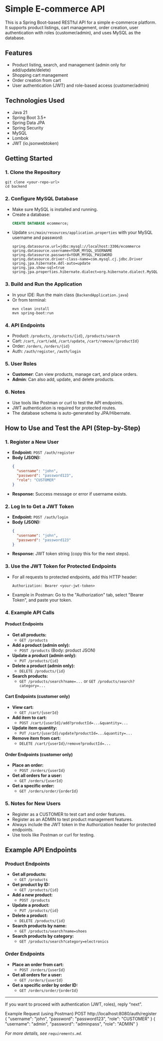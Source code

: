# Simple E-commerce API

This is a Spring Boot-based RESTful API for a simple e-commerce platform. It supports product listings, cart management, order creation, user authentication with roles (customer/admin), and uses MySQL as the database.

## Features
- Product listing, search, and management (admin only for add/update/delete)
- Shopping cart management
- Order creation from cart
- User authentication (JWT) and role-based access (customer/admin)

## Technologies Used
- Java 21
- Spring Boot 3.5+
- Spring Data JPA
- Spring Security
- MySQL
- Lombok
- JWT (io.jsonwebtoken)

## Getting Started

### 1. Clone the Repository
```
git clone <your-repo-url>
cd backend
```

### 2. Configure MySQL Database
- Make sure MySQL is installed and running.
- Create a database:
  ```sql
  CREATE DATABASE ecommerce;
  ```
- Update `src/main/resources/application.properties` with your MySQL username and password:
  ```properties
  spring.datasource.url=jdbc:mysql://localhost:3306/ecommerce
  spring.datasource.username=YOUR_MYSQL_USERNAME
  spring.datasource.password=YOUR_MYSQL_PASSWORD
  spring.datasource.driver-class-name=com.mysql.cj.jdbc.Driver
  spring.jpa.hibernate.ddl-auto=update
  spring.jpa.show-sql=true
  spring.jpa.properties.hibernate.dialect=org.hibernate.dialect.MySQL8Dialect
  ```

### 3. Build and Run the Application
- In your IDE: Run the main class (`BackendApplication.java`)
- Or from terminal:
  ```
  mvn clean install
  mvn spring-boot:run
  ```

### 4. API Endpoints
- Product: `/products`, `/products/{id}`, `/products/search`
- Cart: `/cart`, `/cart/add`, `/cart/update`, `/cart/remove/{productId}`
- Order: `/orders`, `/orders/{id}`
- Auth: `/auth/register`, `/auth/login`

### 5. User Roles
- **Customer**: Can view products, manage cart, and place orders.
- **Admin**: Can also add, update, and delete products.

### 6. Notes
- Use tools like Postman or curl to test the API endpoints.
- JWT authentication is required for protected routes.
- The database schema is auto-generated by JPA/Hibernate.

## How to Use and Test the API (Step-by-Step)

### 1. Register a New User
- **Endpoint:** `POST /auth/register`
- **Body (JSON):**
  ```json
  {
    "username": "john",
    "password": "password123",
    "role": "CUSTOMER"
  }
  ```
- **Response:** Success message or error if username exists.

### 2. Log In to Get a JWT Token
- **Endpoint:** `POST /auth/login`
- **Body (JSON):**
  ```json
  {
    "username": "john",
    "password": "password123"
  }
  ```
- **Response:** JWT token string (copy this for the next steps).

### 3. Use the JWT Token for Protected Endpoints
- For all requests to protected endpoints, add this HTTP header:
  ```
  Authorization: Bearer <your-jwt-token>
  ```
- Example in Postman: Go to the "Authorization" tab, select "Bearer Token", and paste your token.

### 4. Example API Calls

#### Product Endpoints
- **Get all products:**
  - `GET /products`
- **Add a product (admin only):**
  - `POST /products` (Body: product JSON)
- **Update a product (admin only):**
  - `PUT /products/{id}`
- **Delete a product (admin only):**
  - `DELETE /products/{id}`
- **Search products:**
  - `GET /products/search?name=...` or `GET /products/search?category=...`

#### Cart Endpoints (customer only)
- **View cart:**
  - `GET /cart/{userId}`
- **Add item to cart:**
  - `POST /cart/{userId}/add?productId=...&quantity=...`
- **Update item quantity:**
  - `PUT /cart/{userId}/update?productId=...&quantity=...`
- **Remove item from cart:**
  - `DELETE /cart/{userId}/remove?productId=...`

#### Order Endpoints (customer only)
- **Place an order:**
  - `POST /orders/{userId}`
- **Get all orders for a user:**
  - `GET /orders/{userId}`
- **Get a specific order:**
  - `GET /orders/order/{orderId}`

### 5. Notes for New Users
- Register as a CUSTOMER to test cart and order features.
- Register as an ADMIN to test product management features.
- Always include the JWT token in the Authorization header for protected endpoints.
- Use tools like Postman or curl for testing.

## Example API Endpoints

### Product Endpoints
- **Get all products:**
  - `GET /products`
- **Get product by ID:**
  - `GET /products/{id}`
- **Add a new product:**
  - `POST /products`
- **Update a product:**
  - `PUT /products/{id}`
- **Delete a product:**
  - `DELETE /products/{id}`
- **Search products by name:**
  - `GET /products/search?name=shoes`
- **Search products by category:**
  - `GET /products/search?category=electronics`

### Order Endpoints
- **Place an order from cart:**
  - `POST /orders/{userId}`
- **Get all orders for a user:**
  - `GET /orders/{userId}`
- **Get a specific order by order ID:**
  - `GET /orders/order/{orderId}`

---

If you want to proceed with authentication (JWT, roles), reply “next”.

Example Request (using Postman)
POST http://localhost:8080/auth/register
{
  "username": "john",
  "password": "password123",
  "role": "CUSTOMER"
}
{
  "username": "admin",
  "password": "adminpass",
  "role": "ADMIN"
}

*For more details, see `requirements.md`.* 